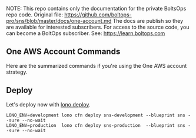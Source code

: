 <!-- note marker start -->
NOTE: This repo contains only the documentation for the private BoltsOps repo code.
Original file: https://github.com/boltops-pro/sns/blob/master/docs/one-account.md
The docs are publish so they are available for interested subscribers.
For access to the source code, you can become a BoltOps subscriber.
See: https://learn.boltops.com

<!-- note marker end -->

## One AWS Account Commands

Here are the summarized commands if you're using the One AWS account strategy.

## Deploy

Let's deploy now with [lono deploy](https://lono.cloud/reference/lono-cfn-deploy/).

    LONO_ENV=development lono cfn deploy sns-development --blueprint sns --sure --no-wait
    LONO_ENV=production  lono cfn deploy sns-production  --blueprint sns --sure --no-wait
